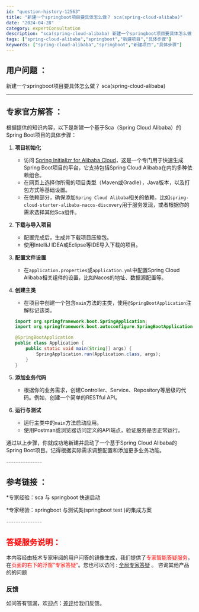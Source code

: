```yaml
---
id: "question-history-12563"
title: "新建一个springboot项目要具体怎么做？ sca(spring-cloud-alibaba)"
date: "2024-04-28"
category: expertConsultation
description: "sca(spring-cloud-alibaba) 新建一个springboot项目要具体怎么做？"
tags: ["spring-cloud-alibaba","springboot","新建项目","具体步骤"]
keywords: ["spring-cloud-alibaba","springboot","新建项目","具体步骤"]
---
```


## 用户问题 ： 
 新建一个springboot项目要具体怎么做？ sca(spring-cloud-alibaba) 

---------------
## 专家官方解答 ：

根据提供的知识内容，以下是新建一个基于Sca（Spring Cloud Alibaba）的Spring Boot项目的具体步骤：

1. **项目初始化**
   - 访问 [Spring Initializr for Alibaba Cloud](https://start.aliyun.com)，这是一个专门用于快速生成Spring Boot项目的平台，它支持包括Spring Cloud Alibaba在内的多种依赖组合。
   - 在网页上选择你所需的项目类型（Maven或Gradle），Java版本，以及打包方式等基础设置。
   - 在依赖部分，确保添加`Spring Cloud Alibaba`相关的依赖，比如`spring-cloud-starter-alibaba-nacos-discovery`用于服务发现，或者根据你的需求选择其他Sca组件。

2. **下载与导入项目**
   - 配置完成后，生成并下载项目压缩包。
   - 使用IntelliJ IDEA或Eclipse等IDE导入下载的项目。

3. **配置文件设置**
   - 在`application.properties`或`application.yml`中配置Spring Cloud Alibaba相关组件的设置，比如Nacos的地址、数据源配置等。

4. **创建主类**
   - 在项目中创建一个包含`main`方法的主类，使用`@SpringBootApplication`注解标记该类。
   ```java
   import org.springframework.boot.SpringApplication;
   import org.springframework.boot.autoconfigure.SpringBootApplication;

   @SpringBootApplication
   public class Application {
       public static void main(String[] args) {
           SpringApplication.run(Application.class, args);
       }
   }
   ```

5. **添加业务代码**
   - 根据你的业务需求，创建Controller、Service、Repository等层级的代码。例如，创建一个简单的RESTful API。

6. **运行与测试**
   - 运行主类中的`main`方法启动应用。
   - 使用Postman或浏览器访问定义的API端点，验证服务是否正常运行。

通过以上步骤，你就成功地新建并启动了一个基于Spring Cloud Alibaba的Spring Boot项目。记得根据实际需求调整配置和添加更多业务功能。


<font color="#949494">---------------</font> 


## 参考链接 ：

*专家经验：sca 与 springboot 快速启动 
 
 *专家经验：springboot 与测试类(springboot test )的集成方案 


 <font color="#949494">---------------</font> 
 


## <font color="#FF0000">答疑服务说明：</font> 

本内容经由技术专家审阅的用户问答的镜像生成，我们提供了<font color="#FF0000">专家智能答疑服务</font>，在<font color="#FF0000">页面的右下的浮窗”专家答疑“</font>。您也可以访问 : [全局专家答疑](https://opensource.alibaba.com/chatBot) 。 咨询其他产品的的问题

### 反馈
如问答有错漏，欢迎点：[差评](https://ai.nacos.io/user/feedbackByEnhancerGradePOJOID?enhancerGradePOJOId=12656)给我们反馈。
